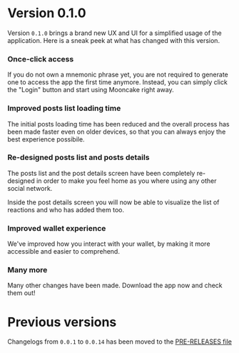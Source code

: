 # Version 0.1.0
Version `0.1.0` brings a brand new UX and UI for a simplified usage of the application. Here is a sneak peek at what has changed with this version.  

### Once-click access
If you do not own a mnemonic phrase yet, you are not required to generate one to access the app the first time anymore. Instead, you can simply click the "Login" button and start using Mooncake right away.

### Improved posts list loading time
The initial posts loading time has been reduced and the overall process has been made faster even on older devices, so that you can always enjoy the best experience possibile. 

### Re-designed posts list and posts details 
The posts list and the post details screen have been completely re-designed in order to make you feel home as you where using any other social network. 

Inside the post details screen you will now be able to visualize the list of reactions and who has added them too.

### Improved wallet experience 
We've improved how you interact with your wallet, by making it more accessible and easier to comprehend.

### Many more 
Many other changes have been made. Download the app now and check them out! 

# Previous versions
Changelogs from `0.0.1` to `0.0.14` has been moved to the [PRE-RELEASES file](./PRE-RELEASES.md) 
